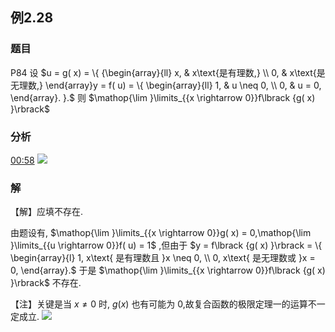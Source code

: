 ## 例2.28
### 题目
P84 设 $u = g( x) = \{ {\begin{array}{ll} x, & x\text{是有理数,} \\ 0, & x\text{是无理数,} \end{array}y = f( u) = \{ \begin{array}{ll} 1, & u \neq 0, \\ 0, & u = 0, \end{array}. }.$ 则 $\mathop{\lim }\limits_{{x \rightarrow 0}}f\lbrack {g( x) }\rbrack$ 
### 分析
[00:58](https://www.bilibili.com/video/BV1Yw4m1a757?p=82&t=58.220768#t=58.22) 
![](https://img.hwenyi.live/202409281704297.webp)
### 解
【解】应填不存在.

由题设有, $\mathop{\lim }\limits_{{x \rightarrow 0}}g( x) = 0,\mathop{\lim }\limits_{{u \rightarrow 0}}f( u) = 1$ ,但由于 $y = f\lbrack {g( x) }\rbrack = \{ \begin{array}{l} 1, x\text{ 是有理数且 }x \neq 0, \\ 0, x\text{ 是无理数或 }x = 0, \end{array}.$ 于是 $\mathop{\lim }\limits_{{x \rightarrow 0}}f\lbrack {g( x) }\rbrack$ 不存在.

【注】关键是当 $x \neq 0$ 时, $g( x)$ 也有可能为 0,故复合函数的极限定理一的运算不一定成立.
![](https://img.hwenyi.live/202409281705445.webp)
